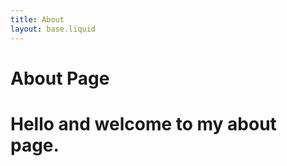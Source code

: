 ```yaml
---
title: About
layout: base.liquid
---
```


# About Page

<h1>Hello and welcome to my about page.</h1>
